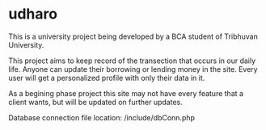 # udharo
This is a university project being developed by a BCA student of Tribhuvan University.

This project aims to keep record of the transection that occurs in our daily life.
Anyone can update their borrowing or lending money in the site. Every user will get a
personalized profile with only their data in it.

As a begining phase project this site may not have every feature that a client wants, but 
will be updated on further updates.

Database connection file location: /include/dbConn.php